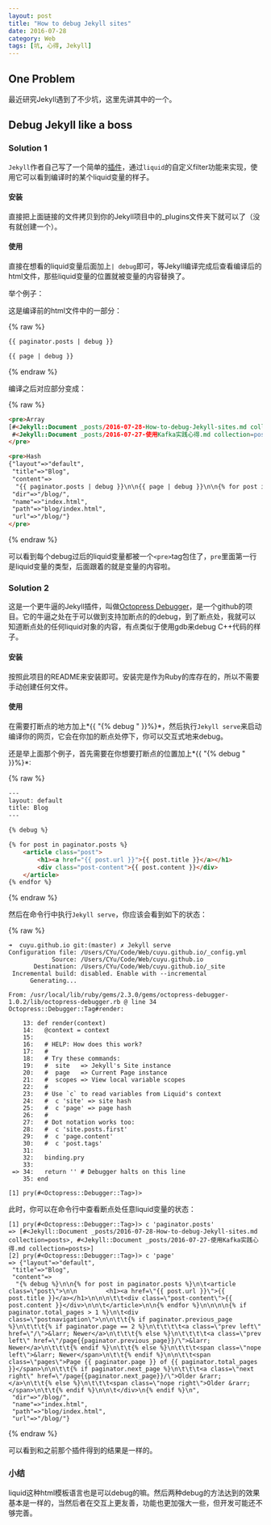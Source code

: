 ```yaml
---
layout: post
title: "How to debug Jekyll sites"
date: 2016-07-28
category: Web
tags: [坑, 心得, Jekyll]
---
```


## One Problem

最近研究Jekyll遇到了不少坑，这里先讲其中的一个。



## Debug Jekyll like a boss

### Solution 1

`Jekyll`作者自己写了一个简单的[插件](https://github.com/plusjade/jekyll-bootstrap/blob/master/_plugins/debug.rb)，通过`liquid`的自定义filter功能来实现，使用它可以看到编译时的某个liquid变量的样子。

#### 安装

直接把上面链接的文件拷贝到你的Jekyll项目中的_plugins文件夹下就可以了（没有就创建一个）。

#### 使用

直接在想看的liquid变量后面加上`| debug`即可，等Jekyll编译完成后查看编译后的html文件，那些liquid变量的位置就被变量的内容替换了。

举个例子：

这是编译前的html文件中的一部分：

{% raw %}

```html
{{ paginator.posts | debug }}

{{ page | debug }}
```

{% endraw %}

编译之后对应部分变成：

{% raw %}

```html
<pre>Array
[#<Jekyll::Document _posts/2016-07-28-How-to-debug-Jekyll-sites.md collection=posts>,
 #<Jekyll::Document _posts/2016-07-27-使用Kafka实践心得.md collection=posts>]
</pre>

<pre>Hash
{"layout"=>"default",
 "title"=>"Blog",
 "content"=>
  "{{ paginator.posts | debug }}\n\n{{ page | debug }}\n\n{% for post in paginator.posts %}\n\t<article class=\"post\">\n\n        <h1><a href=\"{{ post.url }}\">{{ post.title }}</a></h1>\n\n\n\t\t<div class=\"post-content\">{{ post.content }}</div>\n\n\t</article>\n\n{% endfor %}\n\n\n\n{% if paginator.total_pages > 1 %}\n\t<div class=\"postnavigation\">\n\n\t\t{% if paginator.previous_page %}\n\t\t\t{% if paginator.page == 2 %}\n\t\t\t\t<a class=\"prev left\" href=\"/\">&larr; Newer</a>\n\t\t\t{% else %}\n\t\t\t\t<a class=\"prev left\" href=\"/page{{paginator.previous_page}}/\">&larr; Newer</a>\n\t\t\t{% endif %}\n\t\t{% else %}\n\t\t\t<span class=\"nope left\">&larr; Newer</span>\n\t\t{% endif %}\n\n\t\t<span class=\"pages\">Page {{ paginator.page }} of {{ paginator.total_pages }}</span>\n\n\t\t{% if paginator.next_page %}\n\t\t\t<a class=\"next right\" href=\"/page{{paginator.next_page}}/\">Older &rarr;</a>\n\t\t{% else %}\n\t\t\t<span class=\"nope right\">Older &rarr;</span>\n\t\t{% endif %}\n\n\t</div>\n{% endif %}\n",
 "dir"=>"/blog/",
 "name"=>"index.html",
 "path"=>"blog/index.html",
 "url"=>"/blog/"}
</pre>
```

{% endraw %}

可以看到每个debug过后的liquid变量都被一个`<pre>`tag包住了，`pre`里面第一行是liquid变量的类型，后面跟着的就是变量的内容啦。

### Solution 2

这是一个更牛逼的Jekyll插件，叫做[Octopress Debugger](https://github.com/octopress/debugger)，是一个github的项目。它的牛逼之处在于可以做到支持加断点的的debug，到了断点处，我就可以知道断点处的任何liquid对象的内容，有点类似于使用gdb来debug C++代码的样子。

#### 安装

按照此项目的README来安装即可。安装完是作为Ruby的库存在的，所以不需要手动创建任何文件。

#### 使用

在需要打断点的地方加上*{{ "{% debug " }}%}*，然后执行`Jekyll serve`来启动编译你的网页，它会在你加的断点处停下，你可以交互式地来debug。

还是举上面那个例子，首先需要在你想要打断点的位置加上*{{ "{% debug " }}%}*:

{% raw %}

```html
---
layout: default
title: Blog
---

{% debug %}

{% for post in paginator.posts %}
	<article class="post">
        <h1><a href="{{ post.url }}">{{ post.title }}</a></h1>
		<div class="post-content">{{ post.content }}</div>
	</article>
{% endfor %}
```

{% endraw %}

然后在命令行中执行`Jekyll serve`，你应该会看到如下的状态：

{% raw %}

```shell
➜  cuyu.github.io git:(master) ✗ Jekyll serve
Configuration file: /Users/CYu/Code/Web/cuyu.github.io/_config.yml
            Source: /Users/CYu/Code/Web/cuyu.github.io
       Destination: /Users/CYu/Code/Web/cuyu.github.io/_site
 Incremental build: disabled. Enable with --incremental
      Generating...

From: /usr/local/lib/ruby/gems/2.3.0/gems/octopress-debugger-1.0.2/lib/octopress-debugger.rb @ line 34 Octopress::Debugger::Tag#render:

    13: def render(context)
    14:   @context = context
    15:
    16:   # HELP: How does this work?
    17:   #
    18:   # Try these commands:
    19:   #  site   => Jekyll's Site instance
    20:   #  page   => Current Page instance
    21:   #  scopes => View local variable scopes
    22:   #
    23:   # Use `c` to read variables from Liquid's context
    24:   #  c 'site' => site hash
    25:   #  c 'page' => page hash
    26:   #
    27:   # Dot notation works too:
    28:   #  c 'site.posts.first'
    29:   #  c 'page.content'
    30:   #  c 'post.tags'
    31:
    32:   binding.pry
    33:
 => 34:   return '' # Debugger halts on this line
    35: end

[1] pry(#<Octopress::Debugger::Tag>)>
```

此时，你可以在命令行中查看断点处任意liquid变量的状态：

```shell
[1] pry(#<Octopress::Debugger::Tag>)> c 'paginator.posts'
=> [#<Jekyll::Document _posts/2016-07-28-How-to-debug-Jekyll-sites.md collection=posts>, #<Jekyll::Document _posts/2016-07-27-使用Kafka实践心得.md collection=posts>]
[2] pry(#<Octopress::Debugger::Tag>)> c 'page'
=> {"layout"=>"default",
 "title"=>"Blog",
 "content"=>
  "{% debug %}\n\n{% for post in paginator.posts %}\n\t<article class=\"post\">\n\n        <h1><a href=\"{{ post.url }}\">{{ post.title }}</a></h1>\n\n\n\t\t<div class=\"post-content\">{{ post.content }}</div>\n\n\t</article>\n\n{% endfor %}\n\n\n\n{% if paginator.total_pages > 1 %}\n\t<div class=\"postnavigation\">\n\n\t\t{% if paginator.previous_page %}\n\t\t\t{% if paginator.page == 2 %}\n\t\t\t\t<a class=\"prev left\" href=\"/\">&larr; Newer</a>\n\t\t\t{% else %}\n\t\t\t\t<a class=\"prev left\" href=\"/page{{paginator.previous_page}}/\">&larr; Newer</a>\n\t\t\t{% endif %}\n\t\t{% else %}\n\t\t\t<span class=\"nope left\">&larr; Newer</span>\n\t\t{% endif %}\n\n\t\t<span class=\"pages\">Page {{ paginator.page }} of {{ paginator.total_pages }}</span>\n\n\t\t{% if paginator.next_page %}\n\t\t\t<a class=\"next right\" href=\"/page{{paginator.next_page}}/\">Older &rarr;</a>\n\t\t{% else %}\n\t\t\t<span class=\"nope right\">Older &rarr;</span>\n\t\t{% endif %}\n\n\t</div>\n{% endif %}\n",
 "dir"=>"/blog/",
 "name"=>"index.html",
 "path"=>"blog/index.html",
 "url"=>"/blog/"}
```

{% endraw %}

可以看到和之前那个插件得到的结果是一样的。

### 小结

liquid这种html模板语言也是可以debug的嘛。然后两种debug的方法达到的效果基本是一样的，当然后者在交互上更友善，功能也更加强大一些，但开发可能还不够完善。